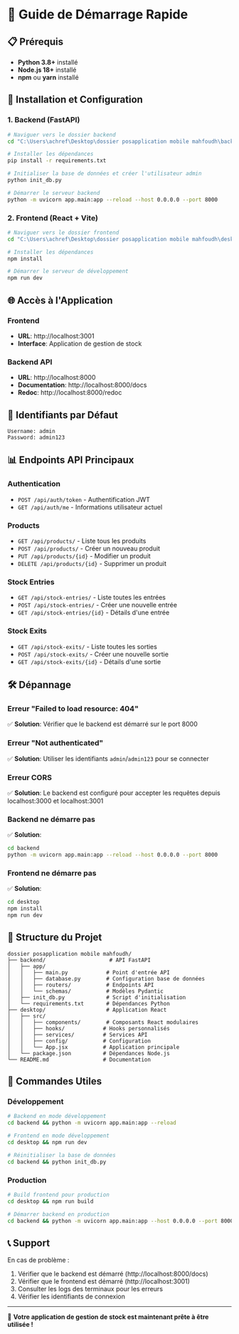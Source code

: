 # 🚀 Guide de Démarrage Rapide

## 📋 Prérequis

- **Python 3.8+** installé
- **Node.js 18+** installé
- **npm** ou **yarn** installé

## 🔧 Installation et Configuration

### 1. **Backend (FastAPI)**

```bash
# Naviguer vers le dossier backend
cd "C:\Users\achref\Desktop\dossier posapplication mobile mahfoudh\backend"

# Installer les dépendances
pip install -r requirements.txt

# Initialiser la base de données et créer l'utilisateur admin
python init_db.py

# Démarrer le serveur backend
python -m uvicorn app.main:app --reload --host 0.0.0.0 --port 8000
```

### 2. **Frontend (React + Vite)**

```bash
# Naviguer vers le dossier frontend
cd "C:\Users\achref\Desktop\dossier posapplication mobile mahfoudh\desktop"

# Installer les dépendances
npm install

# Démarrer le serveur de développement
npm run dev
```

## 🌐 Accès à l'Application

### **Frontend**
- **URL**: http://localhost:3001
- **Interface**: Application de gestion de stock

### **Backend API**
- **URL**: http://localhost:8000
- **Documentation**: http://localhost:8000/docs
- **Redoc**: http://localhost:8000/redoc

## 🔐 Identifiants par Défaut

```
Username: admin
Password: admin123
```

## 📊 Endpoints API Principaux

### **Authentication**
- `POST /api/auth/token` - Authentification JWT
- `GET /api/auth/me` - Informations utilisateur actuel

### **Products**
- `GET /api/products/` - Liste tous les produits
- `POST /api/products/` - Créer un nouveau produit
- `PUT /api/products/{id}` - Modifier un produit
- `DELETE /api/products/{id}` - Supprimer un produit

### **Stock Entries**
- `GET /api/stock-entries/` - Liste toutes les entrées
- `POST /api/stock-entries/` - Créer une nouvelle entrée
- `GET /api/stock-entries/{id}` - Détails d'une entrée

### **Stock Exits**
- `GET /api/stock-exits/` - Liste toutes les sorties
- `POST /api/stock-exits/` - Créer une nouvelle sortie
- `GET /api/stock-exits/{id}` - Détails d'une sortie

## 🛠️ Dépannage

### **Erreur "Failed to load resource: 404"**
✅ **Solution**: Vérifier que le backend est démarré sur le port 8000

### **Erreur "Not authenticated"**
✅ **Solution**: Utiliser les identifiants `admin`/`admin123` pour se connecter

### **Erreur CORS**
✅ **Solution**: Le backend est configuré pour accepter les requêtes depuis localhost:3000 et localhost:3001

### **Backend ne démarre pas**
✅ **Solution**: 
```bash
cd backend
python -m uvicorn app.main:app --reload --host 0.0.0.0 --port 8000
```

### **Frontend ne démarre pas**
✅ **Solution**: 
```bash
cd desktop
npm install
npm run dev
```

## 📁 Structure du Projet

```
dossier posapplication mobile mahfoudh/
├── backend/                    # API FastAPI
│   ├── app/
│   │   ├── main.py            # Point d'entrée API
│   │   ├── database.py        # Configuration base de données
│   │   ├── routers/           # Endpoints API
│   │   └── schemas/           # Modèles Pydantic
│   ├── init_db.py             # Script d'initialisation
│   └── requirements.txt       # Dépendances Python
├── desktop/                   # Application React
│   ├── src/
│   │   ├── components/        # Composants React modulaires
│   │   ├── hooks/            # Hooks personnalisés
│   │   ├── services/         # Services API
│   │   ├── config/           # Configuration
│   │   └── App.jsx           # Application principale
│   └── package.json          # Dépendances Node.js
└── README.md                 # Documentation
```

## 🔄 Commandes Utiles

### **Développement**
```bash
# Backend en mode développement
cd backend && python -m uvicorn app.main:app --reload

# Frontend en mode développement  
cd desktop && npm run dev

# Réinitialiser la base de données
cd backend && python init_db.py
```

### **Production**
```bash
# Build frontend pour production
cd desktop && npm run build

# Démarrer backend en production
cd backend && python -m uvicorn app.main:app --host 0.0.0.0 --port 8000
```

## 📞 Support

En cas de problème :
1. Vérifier que le backend est démarré (http://localhost:8000/docs)
2. Vérifier que le frontend est démarré (http://localhost:3001)
3. Consulter les logs des terminaux pour les erreurs
4. Vérifier les identifiants de connexion

---

🎉 **Votre application de gestion de stock est maintenant prête à être utilisée !**
